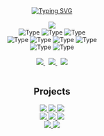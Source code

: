 <div align=center>
  <a href="https://git.io/typing-svg"><img src="http://readme-typing-svg.herokuapp.com?font=Fira+Code&duration=4000&pause=1000&color=FFFFFF&center=true&width=520&lines=Hey+there!+My+name+is+Andorka+Dominik;I'm+a+Web+Developer;I'm+a+Syntax+Error+Enthusiast" alt="Typing SVG" /></a>
</div>

<br />

<div align=center>
  <a href="https://github.com/AndorkaDominik/">
    <img src="https://github-readme-stats.vercel.app/api?username=AndorkaDominik&show_icons=false&icon_color=FFFFFF&theme=dark&bg_color=FFFFFF00&hide_title=true&hide_border=true&hide=stars&include_all_commits=true" />
  </a>
</div>

<div align="center">
  <img alt="Type" src="https://img.shields.io/badge/react-000000?style=for-the-badge&color=FFFFFF" />
  <img alt="Type" src="https://img.shields.io/badge/javascript-000000?style=for-the-badge&color=FFFFFF" />
  <img alt="Type" src="https://img.shields.io/badge/typescript-000000?style=for-the-badge&color=FFFFFF" />
  <br/>
  <img alt="Type" src="https://img.shields.io/badge/c%23-000000?style=for-the-badge&color=FFFFFF" />
  <img alt="Type" src="https://img.shields.io/badge/c++-000000?style=for-the-badge&color=FFFFFF" />
  <img alt="Type" src="https://img.shields.io/badge/c-000000?style=for-the-badge&color=FFFFFF" />
  <img alt="Type" src="https://img.shields.io/badge/java-000000?style=for-the-badge&color=FFFFFF" />
  <br/>
  <img alt="Type" src="https://img.shields.io/badge/python-000000?style=for-the-badge&color=FFFFFF" />
  <img alt="Type" src="https://img.shields.io/badge/autohotkey-000000?style=for-the-badge&color=FFFFFF" />
</div>

<br>

<div align="center">
  <a href="mailto:dominik.andorka@gmail.com">
    <img src="https://img.shields.io/badge/Gmail%20-%0A66C2.svg?&style=for-the-badge&logo=gmail&logoColor=000000&color=FFFFFF" target="_blank" />
  </a>
   &nbsp;
  <a href="https://andorkadominik.hu/">
    <img src="https://img.shields.io/badge/Portfolio%20-%FFFFFF.svg?&style=for-the-badge&logo=Vercel&logoColor=000000&color=FFFFFF" target="_blank"/>
  </a>
  &nbsp;
   <a href="https://www.linkedin.com/in/dominik-andorka-86820427b">
    <img src="https://img.shields.io/badge/LinkedIn%20-%0A66C2.svg?&style=for-the-badge&logo=LinkedIn&logoColor=000000&color=FFFFFF" target="_blank"/>
  </a>
</div>

<br />
<div align="center">
  
## Projects

  <a href="https://convertme-wine.vercel.app/">
    <img src="https://img.shields.io/badge/ConvertMe%20-%0A66C2.svg?&style=for-the-badge&logoColor=000000&color=FFFFFF" target="_blank" />
  </a>
  <a href="https://andorkadominik.github.io/Quiz/">
    <img src="https://img.shields.io/badge/Quiz%20-%0A66C2.svg?&style=for-the-badge&logoColor=000000&color=FFFFFF" target="_blank"/>
  </a>
  <a href="https://echo-gpt-iota.vercel.app/">
    <img src="https://img.shields.io/badge/EchoGPT%20-%FFFFFF.svg?&style=for-the-badge&logoColor=000000&color=FFFFFF" target="_blank"/>
  </a>
   <br />
  <a href="https://andorkadominik.github.io/LearnJava/">
    <img src="https://img.shields.io/badge/LearnJava%20-%FFFFFF.svg?&style=for-the-badge&logoColor=000000&color=FFFFFF" target="_blank"/>
  </a>
  <a href="https://andorkadominik.github.io/ReciMe/">
    <img src="https://img.shields.io/badge/Receptjeim%20-%FFFFFF.svg?&style=for-the-badge&logoColor=000000&color=FFFFFF" target="_blank"/>
  </a>
  <a href="https://andorkadominik.github.io/LearnLab/">
    <img src="https://img.shields.io/badge/LearnLab%20-%FFFFFF.svg?&style=for-the-badge&logoColor=000000&color=FFFFFF" target="_blank"/>
  </a> 
  <br />
  <a href="https://andorkadominik.github.io/Tic-Tac-Toe/">
    <img src="https://img.shields.io/badge/TicTacToe%20-%FFFFFF.svg?&style=for-the-badge&logoColor=000000&color=FFFFFF" target="_blank"/>
  </a> 
   <a href="https://andorkadominik.github.io/Weather-App/">
    <img src="https://img.shields.io/badge/Weather%20-%FFFFFF.svg?&style=for-the-badge&logoColor=000000&color=FFFFFF" target="_blank"/>
  </a>
  

  
</div>

<br />
<div align="center">
  

